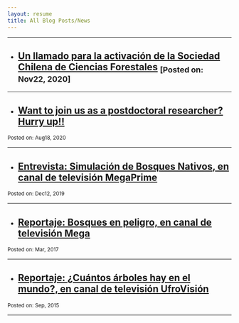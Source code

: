 ```yaml
---
layout: resume
title: All Blog Posts/News
---
```


---
* ## [Un llamado para la activación de la Sociedad Chilena de Ciencias Forestales](/news/2020-11-22paperSocifor.md) <sub>[Posted on: Nov22, 2020]</sub>


---
* ## [Want to join us as a postdoctoral researcher? Hurry up!!](/news/2020-08-18-postDoc.md) 
<sub>                                                                 Posted on: Aug18, 2020</sub>


---
* ## [Entrevista: Simulación de Bosques Nativos, en canal de televisión MegaPrime](/news/2019-12-12megaSimBnativo.md)
<sub>                                                                 Posted on: Dec12, 2019</sub>

---
* ## [Reportaje: Bosques en peligro, en canal de televisión Mega](/news/2017-03-10-mega.md)
<sub>                                                                 Posted on: Mar, 2017</sub>

---
* ## [Reportaje: ¿Cuántos árboles hay en el mundo?, en canal de televisión UfroVisión](/news/2015-09-17arbolesMundo.md)
<sub>                                                                 Posted on: Sep, 2015</sub>

---
